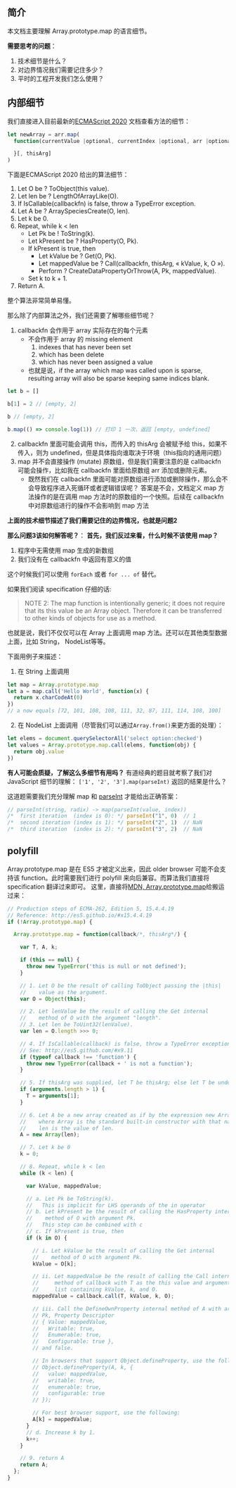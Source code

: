 ## 简介
本文档主要理解 Array.prototype.map 的语言细节。

**需要思考的问题**：
1. 技术细节是什么？
2. 对边界情况我们需要记住多少？
3. 平时的工程开发我们怎么使用？

## 内部细节
我们直接进入目前最新的[ECMAScript 2020](https://tc39.es/ecma262/#sec-completion-record-specification-type) 文档查看方法的细节：
```javascript
let newArray = arr.map(
  function(currentValue |optional, currentIndex |optional, arr |optional) {

  }[, thisArg]
)

```
下面是ECMAScript 2020 给出的算法细节：
1. Let O be ? ToObject(this value).
2. Let len be ? LengthOfArrayLike(O).
3. If IsCallable(callbackfn) is false, throw a TypeError exception.
4. Let A be ? ArraySpeciesCreate(O, len).
5. Let k be 0.
6. Repeat, while k < len
    - Let Pk be ! ToString(k).
    - Let kPresent be ? HasProperty(O, Pk).
    - If kPresent is true, then
      - Let kValue be ? Get(O, Pk).
      - Let mappedValue be ? Call(callbackfn, thisArg, « kValue, k, O »).
      - Perform ? CreateDataPropertyOrThrow(A, Pk, mappedValue).
    -  Set k to k + 1.
8. Return A.

整个算法非常简单易懂。

那么除了内部算法之外，我们还需要了解哪些细节呢？
1. callbackfn 会作用于 array 实际存在的每个元素
    - 不会作用于 array 的 missing element
         1. indexes that has never been set
         2. which has been delete
         3. which has never been assigned a value
    - 也就是说，if the array which map was called upon is sparse, resulting array will also be sparse keeping same indices blank.
```javascript
let b = []

b[1] = 2 // [empty, 2]

b // [empty, 2]

b.map(() => console.log(1)) // 打印 1 一次，返回 [empty, undefined]
```
2. callbackfn 里面可能会调用 this，而传入的 thisArg 会被赋予给 this，如果不传入，则为 undefined，但是具体指向谁取决于环境（this指向的通用问题）
3. map 并不会直接操作 (mutate) 原数组，但是我们需要注意的是 callbackfn 可能会操作，比如我在 callbackfn 里面给原数组 arr 添加或删除元素。
    - 既然我们在 callbackfn 里面可能对原数组进行添加或删除操作，那么会不会导致程序进入死循环或者逻辑错误呢？ 答案是不会，文档定义 map 方法操作的是在调用 map 方法时的原数组的一个快照。后续在 callbackfn 中对原数组进行的操作不会影响到 map 方法  

**上面的技术细节描述了我们需要记住的边界情况，也就是问题2**


**那么问题3该如何解答呢？**：
**首先，我们反过来看，什么时候不该使用 map？**
1. 程序中无需使用 map 生成的新数组
2. 我们没有在 callbackfn 中返回有意义的值

这个时候我们可以使用 `forEach` 或者 `for ... of` 替代。

如果我们阅读 specification 仔细的话:
> NOTE 2:
The map function is intentionally generic; it does not require that its this value be an Array object. Therefore it can be transferred to other kinds of objects for use as a method.

也就是说，我们不仅仅可以在 Array 上面调用 map 方法。还可以在其他类型数据上面，比如 String， NodeList等等。

下面用例子来描述：
1. 在 String 上面调用
```javascript
let map = Array.prototype.map
let a = map.call('Hello World', function(x) { 
  return x.charCodeAt(0)
})
// a now equals [72, 101, 108, 108, 111, 32, 87, 111, 114, 108, 100]

```
2. 在 NodeList 上面调用（尽管我们可以通过`Array.from()`来更方面的处理）：
```javascript
let elems = document.querySelectorAll('select option:checked')
let values = Array.prototype.map.call(elems, function(obj) {
  return obj.value
})
```

**有人可能会质疑，了解这么多细节有用吗？**
有道经典的题目就考察了我们对 JavaScript 细节的理解：
`['1', '2', '3'].map(parseInt)` 返回的结果是什么？

这道题需要我们充分理解 map 和 [parseInt](./built-in-parseInt.md) 才能给出正确答案：
```javascript
// parseInt(string, radix) -> map(parseInt(value, index))
/*  first iteration  (index is 0): */ parseInt("1", 0)  // 1
/*  second iteration (index is 1): */ parseInt("2", 1)  // NaN
/*  third iteration  (index is 2): */ parseInt("3", 2)  // NaN
```


## polyfill
Array.prototype.map 是在 ES5 才被定义出来，因此 older browser 可能不会支持该 function。此时需要我们进行 polyfill 来向后兼容。而算法我们直接将 specification 翻译过来即可。
这里，直接将[MDN, Array.prototype.map](https://developer.mozilla.org/en-US/docs/Web/JavaScript/Reference/Global_Objects/Array/map)给搬运过来：
```javascript
// Production steps of ECMA-262, Edition 5, 15.4.4.19
// Reference: http://es5.github.io/#x15.4.4.19
if (!Array.prototype.map) {

  Array.prototype.map = function(callback/*, thisArg*/) {

    var T, A, k;

    if (this == null) {
      throw new TypeError('this is null or not defined');
    }

    // 1. Let O be the result of calling ToObject passing the |this| 
    //    value as the argument.
    var O = Object(this);

    // 2. Let lenValue be the result of calling the Get internal 
    //    method of O with the argument "length".
    // 3. Let len be ToUint32(lenValue).
    var len = O.length >>> 0;

    // 4. If IsCallable(callback) is false, throw a TypeError exception.
    // See: http://es5.github.com/#x9.11
    if (typeof callback !== 'function') {
      throw new TypeError(callback + ' is not a function');
    }

    // 5. If thisArg was supplied, let T be thisArg; else let T be undefined.
    if (arguments.length > 1) {
      T = arguments[1];
    }

    // 6. Let A be a new array created as if by the expression new Array(len) 
    //    where Array is the standard built-in constructor with that name and 
    //    len is the value of len.
    A = new Array(len);

    // 7. Let k be 0
    k = 0;

    // 8. Repeat, while k < len
    while (k < len) {

      var kValue, mappedValue;

      // a. Let Pk be ToString(k).
      //   This is implicit for LHS operands of the in operator
      // b. Let kPresent be the result of calling the HasProperty internal 
      //    method of O with argument Pk.
      //   This step can be combined with c
      // c. If kPresent is true, then
      if (k in O) {

        // i. Let kValue be the result of calling the Get internal 
        //    method of O with argument Pk.
        kValue = O[k];

        // ii. Let mappedValue be the result of calling the Call internal 
        //     method of callback with T as the this value and argument 
        //     list containing kValue, k, and O.
        mappedValue = callback.call(T, kValue, k, O);

        // iii. Call the DefineOwnProperty internal method of A with arguments
        // Pk, Property Descriptor
        // { Value: mappedValue,
        //   Writable: true,
        //   Enumerable: true,
        //   Configurable: true },
        // and false.

        // In browsers that support Object.defineProperty, use the following:
        // Object.defineProperty(A, k, {
        //   value: mappedValue,
        //   writable: true,
        //   enumerable: true,
        //   configurable: true
        // });

        // For best browser support, use the following:
        A[k] = mappedValue;
      }
      // d. Increase k by 1.
      k++;
    }

    // 9. return A
    return A;
  };
}
```